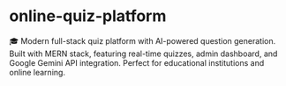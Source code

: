 # online-quiz-platform
🎓 Modern full-stack quiz platform with AI-powered question generation. Built with MERN stack, featuring real-time quizzes, admin dashboard, and Google Gemini API integration. Perfect for educational institutions and online learning.
